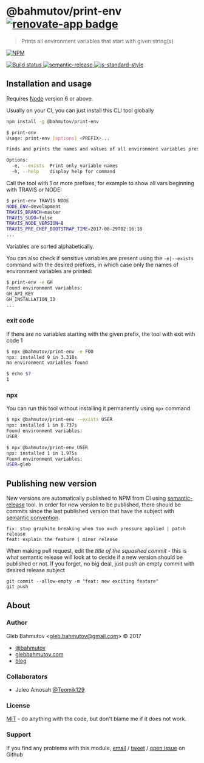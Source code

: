 # @bahmutov/print-env [![renovate-app badge][renovate-badge]][renovate-app]

> Prints all environment variables that start with given string(s)

[![NPM][npm-icon] ][npm-url]

[![Build status][ci-image] ][ci-url]
[![semantic-release][semantic-image] ][semantic-url]
[![js-standard-style][standard-image]][standard-url]

## Installation and usage

Requires [Node](https://nodejs.org/en/) version 6 or above.

Usually on your CI, you can just install this CLI tool globally

```sh
npm install -g @bahmutov/print-env
```

```sh
$ print-env
Usage: print-env [options] <PREFIX>...

Finds and prints the names and values of all environment variables present that start with any of the PREFIXes

Options:
  -e, --exists  Print only variable names
  -h, --help    display help for command
```

Call the tool with 1 or more prefixes, for example to show all vars beginning with TRAVIS or NODE:

```sh
$ print-env TRAVIS NODE
NODE_ENV=development
TRAVIS_BRANCH=master
TRAVIS_SUDO=false
TRAVIS_NODE_VERSION=8
TRAVIS_PRE_CHEF_BOOTSTRAP_TIME=2017-08-29T02:16:18
...
```

Variables are sorted alphabetically.

You can also check if sensitive variables are present using the `-e|--exists` command with the desired prefixes, in which case only the names of environment variables are printed:

```sh
$ print-env -e GH
Found environment variables:
GH_API_KEY
GH_INSTALLATION_ID
...
```

### exit code

If there are no variables starting with the given prefix, the tool with exit with code 1

```sh
$ npx @bahmutov/print-env -e FOO
npx: installed 9 in 3.318s
No environment variables found

$ echo $?
1
```

### npx

You can run this tool without installing it permanently using `npx` command

```sh
$ npx @bahmutov/print-env --exists USER
npx: installed 1 in 0.737s
Found environment variables:
USER

$ npx @bahmutov/print-env USER
npx: installed 1 in 1.975s
Found environment variables:
USER=gleb
```

## Publishing new version

New versions are automatically published to NPM from CI using [semantic-release](https://github.com/semantic-release/semantic-release) tool. In order for new version to be published, there should be commits since the last published version that have the subject with [semantic convention](https://github.com/semantic-release/semantic-release#commit-message-format).

```text
fix: stop graphite breaking when too much pressure applied | patch release
feat: explain the feature | minor release
```

When making pull request, edit the _title of the squashed commit_ - this is what semantic release will look at to decide if a new version should be published or not. If you forget, no big deal, just push an empty commit with desired release subject

```text
git commit --allow-empty -m "feat: new exciting feature"
git push
```

## About

### Author

Gleb Bahmutov &lt;gleb.bahmutov@gmail.com&gt; &copy; 2017

- [@bahmutov](https://twitter.com/bahmutov)
- [glebbahmutov.com](https://glebbahmutov.com)
- [blog](https://glebbahmutov.com/blog)

### Collaborators

- Juleo Amosah [@Teomik129](https://github.com/Teomik129)

### License

[MIT](LICENSE) - do anything with the code, but don't blame me if it does not work.

### Support

If you find any problems with this module, [email][email-link] / [tweet][tweet-link] /
[open issue][issue-link] on Github

[email-link]: mailto:gleb.bahmutov@gmail.com
[tweet-link]: https://twitter.com/intent/tweet?text=%40bahmutov
[issue-link]: https://github.com/bahmutov/print-env/issues
[email-link]: mailto:gleb.bahmutov@gmail.com
[npm-icon]: https://nodei.co/npm/@bahmutov/print-env.svg?downloads=true
[npm-url]: https://npmjs.org/package/@bahmutov/print-env
[ci-image]: https://travis-ci.org/bahmutov/print-env.svg?branch=master
[ci-url]: https://travis-ci.org/bahmutov/print-env
[semantic-image]: https://img.shields.io/badge/%20%20%F0%9F%93%A6%F0%9F%9A%80-semantic--release-e10079.svg
[semantic-url]: https://github.com/semantic-release/semantic-release
[standard-image]: https://img.shields.io/badge/code%20style-standard-brightgreen.svg
[standard-url]: http://standardjs.com/
[renovate-badge]: https://img.shields.io/badge/renovate-app-blue.svg
[renovate-app]: https://renovateapp.com/
